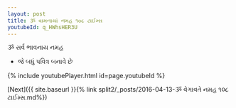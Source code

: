 ```yaml
---
layout: post
title: ૐ વામનાયાં નમહ ૧૦૮ ટાઈમ્સ
youtubeId: q_HWhsHER3U
---
```

 
 
 ૐ સર્વ ભાવનાય નમહ  
 
 -  જે બધું પવિત્ર બનાવે છે 
 
  
 
  
 
 
 
 
 
 


{% include youtubePlayer.html id=page.youtubeId %}
 
[Next]({{ site.baseurl }}{% link  split2/_posts/2016-04-13-ૐ વેગાવતે નમહ ૧૦૮ ટાઈમ્સ.md%})
 
